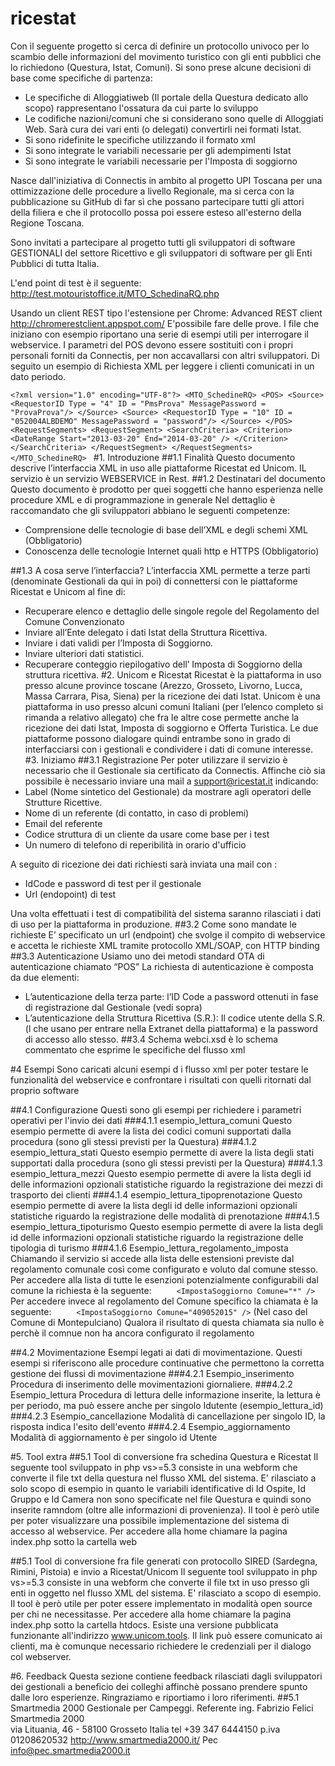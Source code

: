 # ricestat
Con il seguente progetto si cerca di definire un protocollo univoco per lo scambio delle informazioni del movimento turistico 
con gli enti pubblici che lo richiedono (Questura, Istat, Comuni).
Si sono prese alcune decisioni di base come specifiche di partenza:
* Le specifiche di Alloggiatiweb (Il portale della Questura dedicato allo scopo) rappresentano l'ossatura da cui parte lo sviluppo
* Le codifiche nazioni/comuni che si considerano sono quelle di Alloggiati Web. Sarà cura dei vari enti (o delegati) convertirli nei formati Istat.
* Si sono ridefinite le specifiche utilizzando il formato xml 
* Si sono integrate le variabili necessarie per gli adempimenti Istat
* Si sono integrate le variabili necessarie per l'Imposta di soggiorno

Nasce dall'iniziativa di Connectis in ambito al progetto UPI Toscana per una ottimizzazione delle procedure a livello Regionale, 
ma si cerca con la pubblicazione su GitHub di far sì che possano partecipare tutti gli attori della filiera e che il protocollo 
possa poi essere esteso all'esterno della Regione Toscana.

Sono invitati a partecipare al progetto tutti gli sviluppatori di software GESTIONALI del settore Ricettivo e gli sviluppatori 
di software per gli Enti Pubblici di tutta Italia.


L'end point di test è il seguente:
http://test.motouristoffice.it/MTO_SchedinaRQ.php

Usando un client REST tipo l'estensione per Chrome: Advanced REST client http://chromerestclient.appspot.com/
E'possibile fare delle prove.
I file che iniziano con esempio riportano una serie di esempi utili per interrogare il webservice.
I parametri del POS devono essere sostituiti con i propri personali forniti da Connectis, per non accavallarsi con altri sviluppatori.
Di seguito un esempio di Richiesta XML per leggere i clienti comunicati in un dato periodo. 

 
`<?xml version="1.0" encoding="UTF-8"?>
<MTO_SchedineRQ>
<POS>
        <Source>
            <RequestorID Type = "4" ID = "PmsProva" MessagePassword = "ProvaProva"/>
        </Source>
        <Source>
            <RequestorID Type = "10" ID = "052004ALBDEMO" MessagePassword = "password"/>
        </Source>
</POS>
 <RequestSegments>
  <RequestSegment>
   <SearchCriteria>
    <Criterion>
     <DateRange Start="2013-03-20" End="2014-03-20" />
    </Criterion>
   </SearchCriteria>
  </RequestSegment>
 </RequestSegments>
</MTO_SchedineRQ>
`
#1.	Introduzione
##1.1	Finalità
Questo documento descrive l’interfaccia XML in uso alle piattaforme Ricestat ed Unicom. 
IL servizio è un servizio WEBSERVICE in Rest.
##1.2	Destinatari del documento
Questo documento è prodotto per quei soggetti che hanno esperienza nelle procedure XML e di programmazione in generale
Nel dettaglio è raccomandato che gli sviluppatori abbiano le seguenti competenze:
*	Comprensione delle tecnologie di base dell’XML e degli schemi XML (Obbligatorio)
*	Conoscenza delle tecnologie Internet quali http e HTTPS (Obbligatorio)

##1.3	A cosa serve l’interfaccia?
L’interfaccia XML permette a terze parti (denominate Gestionali da qui in poi) di connettersi con le piattaforme Ricestat e Unicom al fine di:
*	Recuperare elenco e dettaglio delle singole regole del Regolamento del Comune Convenzionato
*	Inviare all’Ente delegato i dati Istat della Struttura Ricettiva.
*	Inviare i dati validi per l’Imposta di Soggiorno.
*	Inviare ulteriori dati statistici.
*	Recuperare conteggio riepilogativo dell’ Imposta di Soggiorno della struttura ricettiva.
#2.	Unicom e Ricestat
Ricestat è la piattaforma in uso presso alcune province toscane (Arezzo, Grosseto, Livorno, Lucca, Massa Carrara, Pisa, Siena) per la ricezione dei dati Istat.
Unicom è una piattaforma in uso presso alcuni comuni Italiani (per l’elenco completo si rimanda  a relativo allegato) che fra le altre cose permette anche la ricezione dei dati Istat, Imposta di soggiorno e Offerta Turistica.
Le due piattaforme possono dialogare quindi entrambe sono in grado di interfacciarsi con i gestionali e condividere i dati di comune interesse.
#3.	 Iniziamo
##3.1	Registrazione
Per poter utilizzare il servizio è necessario che il Gestionale sia certificato da Connectis. Affinche ciò sia possibile è necessario inviare una mail a support@ricestat.it indicando:
*	Label (Nome sintetico del Gestionale) da mostrare agli operatori delle Strutture Ricettive.
*	Nome di un referente (di contatto, in caso di problemi)
*	Email del referente
*	Codice struttura di un cliente da usare come base per i test
*	Un numero di telefono di reperibilità in orario d'ufficio

A seguito di ricezione dei dati richiesti sarà inviata una mail con :
*	IdCode e password di test per il gestionale
*	Url (endopoint) di test

Una volta effettuati i test di compatibilità del sistema saranno rilasciati i dati di uso per la piattaforma in produzione.
##3.2	Come sono mandate le richieste
E’ specificato un url (endpoint) che svolge il compito di webservice e accetta le richieste XML tramite protocollo XML/SOAP, con HTTP binding 
##3.3	Autenticazione
Usiamo uno dei metodi standard OTA di autenticazione  chiamato “POS” 
La richiesta di autenticazione è composta da due elementi:
*	L’autenticazione della terza parte: l’ID Code  a password ottenuti in fase di registrazione dal Gestionale (vedi sopra)
*	L’autenticazione della Struttura Ricettiva (S.R.): Il codice utente della S.R. (l che usano per entrare nella Extranet della piattaforma)  e la password di accesso allo stesso. 
##3.4 Schema
webci.xsd è lo schema commentato che esprime le specifiche del flusso xml

#4 Esempi
Sono caricati alcuni esempi d i flusso xml per poter testare le funzionalità del webservice e confrontare i risultati con quelli ritornati dal proprio software

##4.1 Configurazione 
Questi sono gli esempi per richiedere i parametri operativi per l'invio dei dati
###4.1.1 esempio_lettura_comuni
Questo esempio permette di avere la lista dei codici comuni supportati dalla procedura (sono gli stessi previsti per la Questura)
###4.1.2 esempio_lettura_stati
Questo esempio permette di avere la lista degli stati supportati dalla procedura (sono gli stessi previsti per la Questura)
###4.1.3 esempio_lettura_mezzi
Questo esempio permette di avere la lista degli id delle informazioni opzionali statistiche riguardo  la registrazione dei mezzi di trasporto dei clienti
###4.1.4 esempio_lettura_tipoprenotazione
Questo esempio permette di avere la lista degli id delle informazioni opzionali statistiche riguardo la registrazione delle modalità di prenotazione
###4.1.5 esempio_lettura_tipoturismo
Questo esempio permette di avere la lista degli id delle informazioni opzionali statistiche riguardo la registrazione delle tipologia di turismo
###4.1.6 Esempio_lettura_regolamento_imposta
Chiamando il servizio si accede alla lista delle estensioni previste dal regolamento comunale così come configurato e voluto dal comune stesso.
Per accedere alla lista di tutte le esenzioni potenzialmente configurabili dal comune la richiesta è la seguente:
`     <ImpostaSoggiorno Comune="*" />`
Per accedere invece al regolamento del Comune specifico la chiamata è la seguente:
`     <ImpostaSoggiorno Comune="409052015" />` (Nel caso del Comune di Montepulciano)
Qualora il risultato di questa chiamata sia nullo è perchè il comnue non ha ancora configurato il regolamento

##4.2 Movimentazione 
Esempi legati ai dati di movimentazione. Questi esempi si riferiscono alle procedure continuative che permettono la corretta gestione dei flussi di movimentazione
###4.2.1 Esempio_inserimento
Procedura di inserimento delle movimentazioni giornaliere.
###4.2.2 Esempio_lettura
Procedura di lettura delle informazione inserite, la lettura è per periodo, ma può essere anche per singolo Idutente (esempio_lettura_id) 
###4.2.3 Esempio_cancellazione
Modalità di cancellazione per singolo ID, la risposta indica l'esito dell'evento
###4.2.4 Esempio_aggiornamento
Modalità di aggiornamento è per singolo id Utente


#5.  Tool extra
##5.1  Tool di conversione fra schedina Questura e Ricestat
Il seguente tool sviluppato in php vs>=5.3 consiste in una webform che converte il file txt della questura nel flusso XML del sistema.
E' rilasciato a solo scopo di esempio in quanto le variabili identificative di Id Ospite, Id Gruppo e Id Camera non sono specificate nel file Questura e quindi sono inserite ramndom (oltre alle informazioni di provenienza). Il tool è però utile per poter visualizzare una possibile implementazione del sistema di accesso al webservice.
Per accedere alla home chiamare la pagina index.php sotto la cartella web

##5.1  Tool di conversione fra file generati con protocollo SIRED (Sardegna, Rimini, Pistoia) e invio a Ricestat/Unicom
Il seguente tool sviluppato in php vs>=5.3 consiste in una webform che converte il file txt in uso presso gli enti in oggetto nel flusso XML del sistema.
E' rilasciato a scopo di esempio. Il tool è però utile per poter essere implementato in modalità open source per chi ne necessitasse.
Per accedere alla home chiamare la pagina index.php sotto la cartella htdocs.
Esiste una versione pubblicata funzionante all'indirizzo www.unicom.tools. Il link può essere comunicato ai clienti, ma è comunque necessario richiedere le credenziali per il dialogo col webserver.

#6.  Feedback
Questa sezione contiene feedback rilasciati dagli sviluppatori dei gestionali a beneficio dei colleghi affinchè possano prendere spunto dalle loro esperienze. Ringraziamo e riportiamo i loro riferimenti.
##5.1  Smartmedia 2000
Gestionale per Campeggi. Referente ing. Fabrizio Felici
Smartmedia 2000  
via Lituania, 46 - 58100 Grosseto Italia
tel +39 347 6444150  p.iva 01208620532
http://www.smartmedia2000.it/ Pec info@pec.smartmedia2000.it

